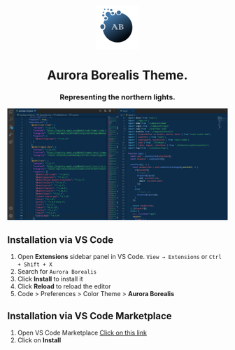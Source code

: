 <p align ="center">
  <img src="https://raw.githubusercontent.com/Nikhil-1503/aurora-borealis-vscode/master/images/logo.png" alt="Aurora-Borealis Logo" width="100" />
</p>
<h1 align ="center">
   Aurora Borealis Theme.
</h1>
<h3 align ="center">
  Representing the northern lights.
</h3>  

![image](https://github.com/Nikhil-1503/aurora-borealis-vscode/blob/master/images/aurora_borealis.png)

## Installation via VS Code

1. Open **Extensions** sidebar panel in VS Code. `View → Extensions` or `Ctrl + Shift + X`
2. Search for `Aurora Borealis`
3. Click **Install** to install it
4. Click **Reload** to reload the editor
5. Code > Preferences > Color Theme > **Aurora Borealis**

## Installation via VS Code Marketplace

1. Open VS Code Marketplace [Click on this link](https://marketplace.visualstudio.com/items?itemName=nikhilshanbhag.aurora-borealis)
2. Click on **Install**
